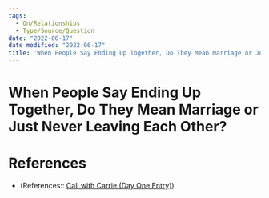 ```yaml
---
tags:
  - On/Relationships
  - Type/Source/Question
date: "2022-06-17"
date modified: "2022-06-17"
title: 'When People Say Ending Up Together, Do They Mean Marriage or Just Never Leaving Each Other?'
---
```


# When People Say Ending Up Together, Do They Mean Marriage or Just Never Leaving Each Other?

# References
- (References:: [Call with Carrie (Day One Entry)](dayone://view?entryId=9242458CB76344D09A4A5CBA57E6DE5E))
